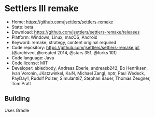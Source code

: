 # Settlers III remake

- Home: https://github.com/jsettlers/settlers-remake
- State: beta
- Download: https://github.com/jsettlers/settlers-remake/releases
- Platform: Windows, Linux, macOS, Android
- Keyword: remake, strategy, content original required
- Code repository: https://github.com/jsettlers/settlers-remake.git (@archived, @created 2014, @stars 351, @forks 101)
- Code language: Java
- Code license: MIT
- Developer: abledbody, Andreas Eberle, andreasb242, Bo Henriksen, Ivan Voronin, JKatzwinkel, KaiN, Michael Zangl, nptr, Paul Wedeck, PayDay1, Rudolf Polzer, Simulant87, Stephan Bauer, Thomas Zeugner, Tom Pratt

## Building

Uses Gradle

